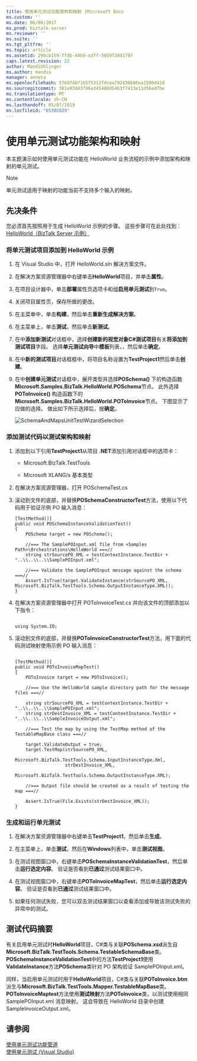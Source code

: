 ```yaml
---
title: 使用单元测试功能架构和映射 |Microsoft Docs
ms.custom: ''
ms.date: 06/08/2017
ms.prod: biztalk-server
ms.reviewer: ''
ms.suite: ''
ms.tgt_pltfrm: ''
ms.topic: article
ms.assetid: 29bcb159-ffdb-44b9-a3ff-565973d41797
caps.latest.revision: 22
author: MandiOhlinger
ms.author: mandia
manager: anneta
ms.openlocfilehash: 576974b71b5f5312fdcea792458b86ea1590d42d
ms.sourcegitcommit: 381e83d43796a345488d54b3f7413e11d56ad7be
ms.translationtype: MT
ms.contentlocale: zh-CN
ms.lasthandoff: 05/07/2019
ms.locfileid: "65302829"
---
```

# <a name="using-the-unit-testing-feature-with-schemas-and-maps"></a>使用单元测试功能架构和映射
本主题演示如何使用单元测试功能在 HelloWorld 业务流程的示例中添加架构和映射的单元测试。  
  
> [!NOTE]
>  单元测试适用于映射的功能当前不支持多个输入的映射。  
  
## <a name="prerequisites"></a>先决条件  
 您必须首先按照用于生成 HelloWorld 示例的步骤。 这些步骤可在此处找到：[HelloWorld（BizTalk Server 示例）](../core/helloworld-biztalk-server-sample.md)  
  
### <a name="adding-a-unit-test-project-to-the-helloworld-sample"></a>将单元测试项目添加到 HelloWorld 示例  
  
1.  在 Visual Studio 中，打开 HelloWorld.sln 解决方案文件。  
  
2.  在解决方案资源管理器中右键单击**HelloWorld**项目，并单击**属性**。  
  
3.  在项目设计器中，单击**部署**属性页选项卡和组**启用单元测试**到`True`。  
  
4.  关闭项目属性页，保存所做的更改。  
  
5.  在主菜单中，单击**构建**，然后单击**重新生成解决方案**。  
  
6.  在主菜单上，单击**测试**，然后单击**新测试**。  
  
7.  在中**添加新测试**对话框中，选择**创建新的视觉对象C#测试项目**有关**将添加到测试项目**字段。 选择**单元测试向导**中**模板**列表，，然后单击**确定**。  
  
8.  在中**新的测试项目**对话框框中，将项目名称设置为**TestProject1**然后单击**创建**。  
  
9. 在中**创建单元测试**对话框中，展开类型并选择**POSchema()** 下的构造函数**Microsoft.Samples.BizTalk.HelloWorld.POSchema**节点。 此外选择**POToInvoice()** 构造函数下的**Microsoft.Samples.BizTalk.HelloWorld.POToInvoice**节点。 下图显示了应做的选择。 做出如下所示选择后，按**确定**。  
  
     ![](../core/media/schemaandmapsunittestwizardselection.gif "SchemaAndMapsUnitTestWizardSelection")  
  
### <a name="adding-test-code-to-test-the-schemas-and-map"></a>添加测试代码以测试架构和映射  
  
1.  添加到以下引用**TestProject1**从项目 **.NET**添加引用对话框中的选项卡：  
  
    -   Microsoft.BizTalk.TestTools  
  
    -   Microsoft XLANG/s 基本类型  
  
2.  在解决方案资源管理器，打开 POSchemaTest.cs  
  
3.  滚动到文件的底部，并替换**POSchemaConstructorTest**方法，使用以下代码用于验证示例 PO 输入消息：  
  
    ```  
    [TestMethod()]  
    public void POSchemaInstanceValidationTest()  
    {  
        POSchema target = new POSchema();  
  
        //=== The SamplePOInput.xml file from <Samples Path>\Orchestrations\HelloWorld ===//  
        string strSourcePO_XML = testContextInstance.TestDir + "..\\..\\..\\SamplePOInput.xml";  
  
        //=== Validate the SamplePOInput message against the schema ===//  
        Assert.IsTrue(target.ValidateInstance(strSourcePO_XML, Microsoft.BizTalk.TestTools.Schema.OutputInstanceType.XML));  
    }  
    ```  
  
4.  在解决方案资源管理器中打开 POToInvoiceTest.cs 并向该文件的顶部添加以下指令：  
  
    ```  
  
    using System.IO;   
    ```  
  
5.  滚动到文件的底部，并替换**POToInvoiceConstructorTest**方法，用下面的代码测试映射使用示例 PO 输入消息：  
  
    ```  
  
    [TestMethod()]  
    public void POToInvoiceMapTest()  
    {  
        POToInvoice target = new POToInvoice();  
  
        //=== Use the HelloWorld sample directory path for the message files ===//  
  
        string strSourcePO_XML = testContextInstance.TestDir + "..\\..\\..\\SamplePOInput.xml";  
        string strDestInvoice_XML = testContextInstance.TestDir + "..\\..\\..\\SampleInvoiceOutput.xml";  
  
        //=== Test the map by using the TestMap method of the TestableMapBase class ===//  
  
        target.ValidateOutput = true;  
        target.TestMap(strSourcePO_XML,  
                       Microsoft.BizTalk.TestTools.Schema.InputInstanceType.Xml,  
                       strDestInvoice_XML,  
                       Microsoft.BizTalk.TestTools.Schema.OutputInstanceType.XML);  
  
        //=== Output file should be created as a result of testing the map ===//  
  
        Assert.IsTrue(File.Exists(strDestInvoice_XML));   
    }  
    ```  
  
### <a name="building-and-running-the-unit-test"></a>生成和运行单元测试  
  
1.  在解决方案资源管理器中右键单击**TestProject1**，然后单击**生成**。  
  
2.  在主菜单上，单击**测试**，然后在**Windows**列表中，单击**测试视图**。  
  
3.  在测试视图窗口中，右键单击**POSchemaInstanceValidationTest**，然后单击**运行选定内容**。 验证是否看到**已通过**测试结果窗口中。  
  
4.  在测试视图窗口中，右键单击**POToInvoiceMapTest**，然后单击**运行选定内容**。 验证是否看到**已通过**测试结果窗口中。  
  
5.  如果任何测试失败，您可以双击测试结果窗口以查看添加或导致该测试失败的异常中的测试。  
  
## <a name="test-code-summary"></a>测试代码摘要  
 有关启用单元测试时**HelloWorld**项目，C#类与关联**POSchema.xsd**派生自**Microsoft.BizTalk.TestTools.Schema.TestableSchemaBase**类。 **POSchemaInstanceValidationTest**中的方法**TestProject1**使用**ValidateInstance**方法**POSchema**类针对 PO 架构验证 SamplePOInput.xml。  
  
 同样，当启用单元测试时用于**HelloWorld**项目，C#类与关联**POToInvoice.btm**派生与**Microsoft.BizTalk.TestTools.Mapper.TestableMapBase**类。 **POToInvoiceMaptest**方法使用**测试映射**方法**POToInvoice**类，以测试使用相同 SamplePOInput.xml 消息映射。 这会导致在 HelloWorld 目录中创建 SampleInvoiceOutput.xml。  
  
## <a name="see-also"></a>请参阅  
 [使用单元测试功能管道](../core/using-the-unit-testing-feature-with-pipelines.md)   
 [使用单元测试 (Visual Studio)](http://go.microsoft.com/fwlink/?LinkId=128890)